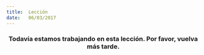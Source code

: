 ```yaml
---
title:  Lección
date:   06/03/2017
---
```


### <center>Todavía estamos trabajando en esta lección. Por favor, vuelva más tarde.</center>